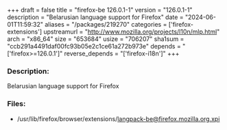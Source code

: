 +++
draft = false
title = "firefox-be 126.0.1-1"
version = "126.0.1-1"
description = "Belarusian language support for Firefox"
date = "2024-06-01T11:59:32"
aliases = "/packages/219270"
categories = ['firefox-extensions']
upstreamurl = "http://www.mozilla.org/projects/l10n/mlp.html"
arch = "x86_64"
size = "653684"
usize = "706207"
sha1sum = "ccb291a4491daf00fc93b05e2c1ce61a272b973e"
depends = "['firefox>=126.0.1']"
reverse_depends = "['firefox-i18n']"
+++
### Description: 
Belarusian language support for Firefox

### Files: 
* /usr/lib/firefox/browser/extensions/langpack-be@firefox.mozilla.org.xpi
